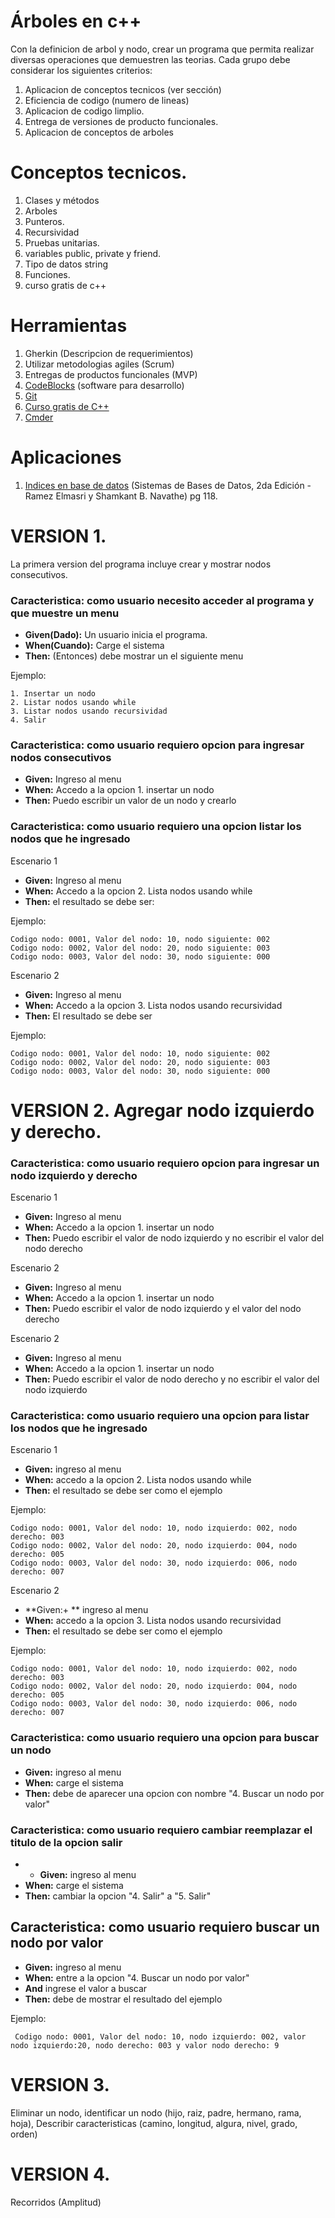 # Árboles en c++
Con la definicion de arbol y nodo, crear un programa que permita realizar diversas operaciones que demuestren las teorias.
Cada grupo debe considerar los siguientes criterios:

1. Aplicacion de conceptos tecnicos (ver sección)
2. Eficiencia de codigo (numero de lineas)
3. Aplicacion de codigo limplio.
4. Entrega de versiones de producto funcionales.
5. Aplicacion de conceptos de arboles


# Conceptos tecnicos.

1. Clases y métodos
2. Arboles
3. Punteros.
4. Recursividad
5. Pruebas unitarias.
6. variables public, private y friend.
7. Tipo de datos string
8. Funciones.
9. curso gratis de c++

# Herramientas 

1. Gherkin (Descripcion de requerimientos)
2. Utilizar metodologias agiles (Scrum)
3. Entregas de productos funcionales (MVP)
4. [CodeBlocks](http://www.codeblocks.org/downloads) (software para desarrollo)
5. [Git](https://github.com/)
6. [Curso gratis de C++](https://www.udemy.com/curso-de-cpp-basico-a-avanzado/)
7. [Cmder](http://cmder.net/) 

# Aplicaciones

1. [Indices en base de datos](https://github.com/jorge190588/basedatosII) (Sistemas de Bases de Datos, 2da Edición - Ramez Elmasri y Shamkant B. Navathe) pg 118.

# VERSION 1. 

La primera version del programa incluye crear y mostrar nodos consecutivos.

### Caracteristica: como usuario necesito acceder al programa y que muestre un menu	

+ **Given(Dado):** Un usuario inicia el programa.
+ **When(Cuando):**	Carge el sistema
+ **Then:** (Entonces)	debe mostrar un el siguiente menu

Ejemplo:

	1. Insertar un nodo
	2. Listar nodos usando while
	3. Listar nodos usando recursividad
	4. Salir


### Caracteristica: como usuario requiero opcion para ingresar nodos consecutivos	

+ **Given:** Ingreso al menu
+ **When:**	Accedo a la opcion 1. insertar un nodo
+ **Then:**	Puedo escribir un valor de un nodo y crearlo
	
### Caracteristica: como usuario requiero una opcion listar los nodos que he ingresado	

Escenario 1	
+ **Given:** Ingreso al menu
+ **When:**	Accedo a la opcion 2. Lista nodos usando while
+ **Then:**	el resultado se debe ser:

Ejemplo: 

	Codigo nodo: 0001, Valor del nodo: 10, nodo siguiente: 002
	Codigo nodo: 0002, Valor del nodo: 20, nodo siguiente: 003
	Codigo nodo: 0003, Valor del nodo: 30, nodo siguiente: 000


Escenario 2	

+ **Given:** Ingreso al menu
+ **When:**	Accedo a la opcion 3. Lista nodos usando recursividad
+ **Then:**	El resultado se debe ser 

Ejemplo:

	Codigo nodo: 0001, Valor del nodo: 10, nodo siguiente: 002
	Codigo nodo: 0002, Valor del nodo: 20, nodo siguiente: 003
	Codigo nodo: 0003, Valor del nodo: 30, nodo siguiente: 000


# VERSION 2. Agregar nodo izquierdo y derecho.

### Caracteristica: como usuario requiero opcion para ingresar un nodo izquierdo y derecho	

Escenario 1	
+ **Given:**	Ingreso al menu
+ **When:**	Accedo a la opcion 1. insertar un nodo
+ **Then:**	Puedo escribir el valor de nodo izquierdo y no escribir el valor del nodo derecho
	
Escenario 2	
+ **Given:**	Ingreso al menu
+ **When:**	Accedo a la opcion 1. insertar un nodo
+ **Then:**	Puedo escribir el valor de nodo izquierdo y  el valor del nodo derecho
	
Escenario 2	
+ **Given:** Ingreso al menu
+ **When:** Accedo a la opcion 1. insertar un nodo
+ **Then:** Puedo escribir el valor de nodo derecho y no escribir el valor del nodo izquierdo

	
### Caracteristica: como usuario requiero una opcion para listar los nodos que he ingresado	

Escenario 1	
+ **Given:** ingreso al menu
+ **When:** accedo a la opcion 2. Lista nodos usando while
+ **Then:** el resultado se debe ser como el ejemplo

Ejemplo:

	Codigo nodo: 0001, Valor del nodo: 10, nodo izquierdo: 002, nodo derecho: 003
	Codigo nodo: 0002, Valor del nodo: 20, nodo izquierdo: 004, nodo derecho: 005
	Codigo nodo: 0003, Valor del nodo: 30, nodo izquierdo: 006, nodo derecho: 007

Escenario 2	
+ **Given:+ ** ingreso al menu
+ **When:** accedo a la opcion 3. Lista nodos usando recursividad
+ **Then:**	el resultado se debe ser como el ejemplo
	
Ejemplo:

    Codigo nodo: 0001, Valor del nodo: 10, nodo izquierdo: 002, nodo derecho: 003
	Codigo nodo: 0002, Valor del nodo: 20, nodo izquierdo: 004, nodo derecho: 005
	Codigo nodo: 0003, Valor del nodo: 30, nodo izquierdo: 006, nodo derecho: 007
  
### Caracteristica: como usuario requiero una opcion para buscar un nodo

+ **Given:** ingreso al menu
+ **When:** carge el sistema
+ **Then:** debe de aparecer una opcion con nombre "4. Buscar un nodo por valor"

### Caracteristica: como usuario requiero cambiar reemplazar el titulo de la opcion salir

+ + **Given:** ingreso al menu
+ **When:** carge el sistema
+ **Then:** cambiar la opcion "4. Salir" a "5. Salir"


## Caracteristica: como usuario requiero buscar un nodo por valor

+ **Given:** ingreso al menu
+ **When:** entre a la opcion "4. Buscar un nodo por valor"
+ **And** ingrese el valor a buscar
+ **Then:** debe de mostrar el resultado del ejemplo

Ejemplo:

     Codigo nodo: 0001, Valor del nodo: 10, nodo izquierdo: 002, valor nodo izquierdo:20, nodo derecho: 003 y valor nodo derecho: 9


# VERSION 3. 

Eliminar un nodo, identificar un nodo (hijo, raiz, padre, hermano, rama, hoja), Describir caracteristicas (camino, longitud, algura, nivel, grado, orden)

# VERSION 4. 

Recorridos (Amplitud)
